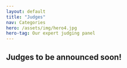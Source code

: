 ```yaml
---
layout: default
title: "Judges"
nav: Categories
hero: /assets/img/hero4.jpg
hero-tag: Our expert judging panel
---
```


## Judges to be announced soon!
